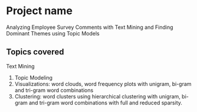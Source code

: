 # Project name
Analyzing Employee Survey Comments with Text Mining and Finding Dominant Themes using Topic Models
## Topics covered
Text Mining
1. Topic Modeling
2. Visualizations: word clouds, word frequency plots with unigram, bi-gram and tri-gram word combinations
3. Clustering: word clusters using hierarchical clustering with unigram, bi-gram and tri-gram word combinations with full and reduced sparsity.
